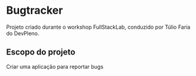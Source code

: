 # Bugtracker
Projeto criado durante o workshop FullStackLab, conduzido por Túlio Faria do DevPleno.

## Escopo do projeto
Criar uma aplicação para reportar bugs





